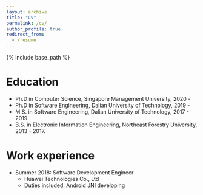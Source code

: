 ```yaml
---
layout: archive
title: "CV"
permalink: /cv/
author_profile: true
redirect_from:
  - /resume
---
```


{% include base_path %}

Education
======
* Ph.D in Computer Science, Singapore Management University, 2020 -
* Ph.D in Software Engineering, Dalian University of Technology, 2019 -
* M.S. in Software Engineering, Dalian University of Technology, 2017 - 2019.
* B.S. in Electronic Information Engineering,  Northeast Forestry University, 2013 - 2017.

Work experience
======
* Summer 2018: Software Development Engineer
  * Huawei Technologies Co., Ltd
  * Duties included: Android JNI developing

<!--  
Skills
======
* Skill 1
* Skill 2
  * Sub-skill 2.1
  * Sub-skill 2.2
  * Sub-skill 2.3
* Skill 3


Publications
======
  <ul>{% for post in site.publications %}
    {% include archive-single-cv.html %}
  {% endfor %}</ul>
  
Talks
======
  <ul>{% for post in site.talks %}
    {% include archive-single-talk-cv.html %}
  {% endfor %}</ul>
  
Teaching
======
  <ul>{% for post in site.teaching %}
    {% include archive-single-cv.html %}
  {% endfor %}</ul>
  
Service and leadership
======
* Currently signed in to 43 different slack teams

-->
